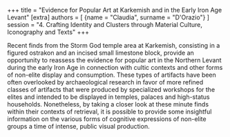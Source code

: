 +++
title = "Evidence for Popular Art at Karkemish and in the Early Iron Age Levant"
[extra]
authors = [
    {name = "Claudia", surname = "D'Orazio"}
]
session = "4. Crafting Identity and Clusters through Material Culture, Iconography and Texts"
+++

Recent finds from the Storm God temple area at Karkemish, consisting in a figured ostrakon and an incised small limestone block, provide an opportunity to reassess the evidence for popular art in the Northern Levant during the early Iron Age in connection with cultic contexts and other forms of non-elite display and consumption. These types of artifacts have been often overlooked by archaeological research in favor of more refined classes of artifacts that were produced by specialized workshops for the elites and intended to be displayed in temples, palaces and high-status households. Nonetheless, by taking a closer look at these minute finds within their contexts of retrieval, it is possible to provide some insightful information on the various forms of cognitive expressions of non-elite groups a time of intense, public visual production.


